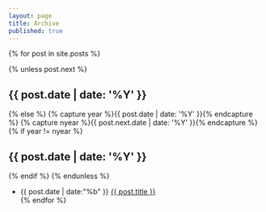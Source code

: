 ```yaml
---
layout: page
title: Archive
published: true
---
```


{% for post in site.posts %}

{% unless post.next %}
<h2>{{ post.date | date: '%Y' }}</h2>

{% else %}
{% capture year %}{{ post.date | date: '%Y' }}{% endcapture %}
{% capture nyear %}{{ post.next.date | date: '%Y' }}{% endcapture %}
{% if year != nyear %}
<h2>{{ post.date | date: '%Y' }}</h2>

{% endif %}
{% endunless %}
<ul>
<li>{{ post.date | date:"%b" }} <a href="{{ post.url }}">{{ post.title }}</a></li>
{% endfor %}
</ul>